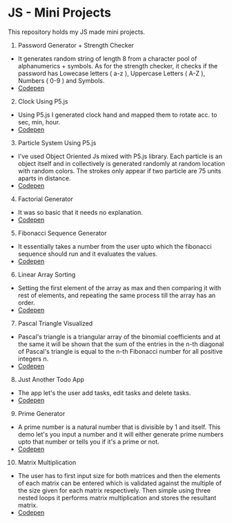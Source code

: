 # JS - Mini Projects

This repository holds my JS made mini projects.

1. Password Generator + Strength Checker
- It generates random string of length 8 from a character pool of  alphanumerics + symbols. As for the strength checker, it checks if the password has Lowecase letters ( a-z ), Uppercase Letters ( A-Z ), Numbers ( 0-9 ) and Symbols.
- <a href="https://codepen.io/prvnbist/pen/xXGYdp">Codepen</a>

2. Clock Using P5.js
- Using P5.js I generated clock hand and mapped them to rotate acc. to sec, min, hour.
- <a href="https://codepen.io/prvnbist/pen/rGLbvK">Codepen</a>

3. Particle System Using P5.js
- I've used Object Oriented Js mixed with P5.js library. Each particle is an object itself and in collectively is generated randomly at random location with random colors. The strokes only appear if two particle are 75 units aparts in distance.
- <a href="https://codepen.io/prvnbist/pen/QvoVPw">Codepen</a>

4. Factorial Generator 
- It was so basic that it needs no explanation.
- <a href="https://codepen.io/prvnbist/full/MEQRJj">Codepen</a>

5. Fibonacci Sequence Generator
- It essentially takes a number from the user upto which the fibonacci sequence should run and it evaluates the values.
- <a href="https://codepen.io/prvnbist/full/YraGjR">Codepen</a>

6. Linear Array Sorting
- Setting the first element of the array as max and then comparing it with rest of elements, and repeating the same process till the array has an order.
- <a href="https://codepen.io/prvnbist/pen/LzrRGR">Codepen</a>

7. Pascal Triangle Visualized
- Pascal's triangle is a triangular array of the binomial coefficients and at the same it will be shown that the sum of the entries in the n-th diagonal of Pascal's triangle is equal to the n-th Fibonacci number for all positive integers n.
- <a href="https://codepen.io/prvnbist/full/oGPWze">Codepen</a>

8. Just Another Todo App
- The app let's the user add tasks, edit tasks and delete tasks.
- <a href="https://codepen.io/prvnbist/pen/MEPmyd">Codepen</a>

9. Prime Generator
- A prime number is a natural number that is divisible by 1 and itself. This demo let's you input a number and it will either generate prime numbers upto that number or tells you if it's a prime or not.
- <a href="https://codepen.io/prvnbist/full/OQZRrL">Codepen</a> 

10. Matrix Multiplication
- The user has to first input size for both matrices and then the elements of each matrix can be entered which is validated against the multiple of the size given for each matrix respectively. Then simple using three nested loops it performs matrix multiplication and stores the resultant matrix.
- <a href="https://codepen.io/prvnbist/full/gvKLvp">Codepen</a>